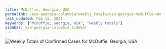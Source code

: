 ```yaml
---
title: McDuffie, Georgia, USA
permalink: /usa-georgia-columbia/weekly_totals/usa-georgia-mcduffie-weekly_totals.html
last_updated: Feb 15, 2021
keywords: ["McDuffie, Georgia, USA", "weekly totals"]
sidebar: usa-georgia-columbia_sidebar
---
```


![Weekly Totals of Confirmed Cases for McDuffie, Georgia, USA](/covid_tracker/images/graphs/usa-georgia-mcduffie-weekly_totals_graph.png)
